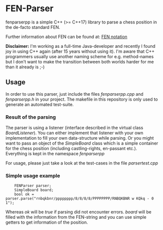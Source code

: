 # FEN-Parser
fenparserpp is a simple C++ (>= C++17) library to parse a chess position in the de-facto standard FEN.

Further information about FEN can be found at: [FEN notation](https://en.wikipedia.org/wiki/Forsyth%E2%80%93Edwards_Notation)

**Disclaimer:** I'm working as a full-time Java-developer and recently I found joy in using C++ again (after 15 years without using it). I'm aware that C++ programmers usually use another naming scheme for e.g. method-names but I don't want to make the transition between both worlds harder for me than it already is ;-) 

## Usage
In order to use this parser, just include the files *fenparserpp.cpp* and *fenparserpp.h* in your project.
The makefile in this repository is only used to generate an automated test-suite.

### Result of the parsing
The parser is using a listener (interface described in the virtual class *BoardListener*).
You can either implement that listener with your own implementation to fill your own data-structure while parsing.
Or you might want to pass an object of the *SimpleBoard* class which is a simple container for the chess position (including castling-rights, en-passant etc.).
Everything is kept in the namespace *fenparserpp*

For usage, please just take a look at the test-cases in the file *parsertest.cpp*

### Simple usage example
        FENParser parser;
        SimpleBoard board;
        bool ok = parser.parse("rnbqkbnr/pppppppp/8/8/8/8/PPPPPPPP/RNBQKBNR w KQkq - 0 1");

Whereas *ok* will be *true* if parsing did not encounter errors.
*board* will be filled with the information from the FEN-string and you can use simple getters to get information of the position.
